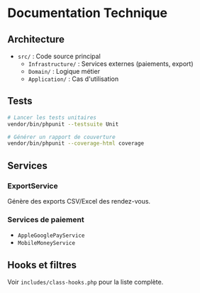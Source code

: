 # Documentation Technique

## Architecture
- `src/` : Code source principal
  - `Infrastructure/` : Services externes (paiements, export)
  - `Domain/` : Logique métier
  - `Application/` : Cas d'utilisation

## Tests
```bash
# Lancer les tests unitaires
vendor/bin/phpunit --testsuite Unit

# Générer un rapport de couverture
vendor/bin/phpunit --coverage-html coverage
```

## Services
### ExportService
Génère des exports CSV/Excel des rendez-vous.

### Services de paiement
- `AppleGooglePayService`
- `MobileMoneyService`

## Hooks et filtres
Voir `includes/class-hooks.php` pour la liste complète.
